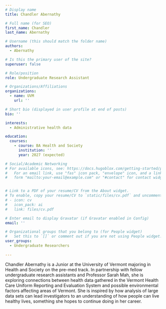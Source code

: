 ```yaml
---
# Display name
title: Chandler Abernathy

# Full name (for SEO)
first_name: Chandler
last_name: Abernathy

# Username (this should match the folder name)
authors:
  - Abernathy

# Is this the primary user of the site?
superuser: false

# Role/position
role: Undergraduate Research Assistant

# Organizations/Affiliations
organizations:
  - name: UVM
    url: ''

# Short bio (displayed in user profile at end of posts)
bio: ''

interests:
  - Administrative health data

education:
  courses:
    - course: BA Health and Society
      institution: ''
      year: 2027 (expected)

# Social/Academic Networking
# For available icons, see: https://docs.hugoblox.com/getting-started/page-builder/#icons
#   For an email link, use "fas" icon pack, "envelope" icon, and a link in the
#   form "mailto:your-email@example.com" or "#contact" for contact widget.


# Link to a PDF of your resume/CV from the About widget.
# To enable, copy your resume/CV to `static/files/cv.pdf` and uncomment the lines below.
# - icon: cv
#   icon_pack: ai
#   link: files/cv.pdf

# Enter email to display Gravatar (if Gravatar enabled in Config)
email: ''

# Organizational groups that you belong to (for People widget)
#   Set this to `[]` or comment out if you are not using People widget.
user_groups:
  - Undergraduate Researchers
  
---
```


Chandler Abernathy is a Junior at the University of Vermont majoring in Health and Society on the pre-med track. In partnership with fellow undergraduate research assistants and Professor Sarah Mah, she is exploring connections between health data gathered in the Vermont Health Care Uniform Reporting and Evaluation System and possible environmental factors affecting areas of Vermont. She is inspired by how analysis of large data sets can lead investigators to an understanding of how people can live healthy lives, something she hopes to continue doing in her career. 